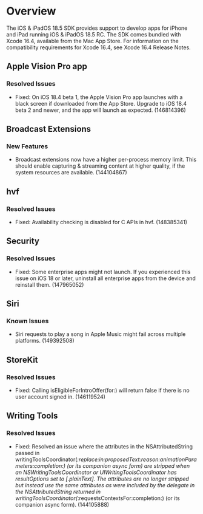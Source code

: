 # Overview
The iOS & iPadOS 18.5 SDK provides support to develop apps for iPhone and iPad running iOS & iPadOS 18.5 RC. The SDK comes bundled with Xcode 16.4, available from the Mac App Store. For information on the compatibility requirements for Xcode 16.4, see Xcode 16.4 Release Notes.


## Apple Vision Pro app
### Resolved Issues
- Fixed: On iOS 18.4 beta 1, the Apple Vision Pro app launches with a black screen if downloaded from the App Store. Upgrade to iOS 18.4 beta 2 and newer, and the app will launch as expected. (146814396)


## Broadcast Extensions
### New Features
- Broadcast extensions now have a higher per-process memory limit. This should enable capturing & streaming content at higher quality, if the system resources are available. (144104867)


## hvf
### Resolved Issues
- Fixed: Availability checking is disabled for C APIs in hvf. (148385341)


## Security
### Resolved Issues
- Fixed: Some enterprise apps might not launch. If you experienced this issue on iOS 18 or later, uninstall all enterprise apps from the device and reinstall them. (147965052)


## Siri
### Known Issues
- Siri requests to play a song in Apple Music might fail across multiple platforms. (149392508)


## StoreKit
### Resolved Issues
- Fixed: Calling isEligibleForIntroOffer(for:) will return false if there is no user account signed in. (146119524)


## Writing Tools
### Resolved Issues
- Fixed: Resolved an issue where the attributes in the NSAttributedString passed in writingToolsCoordinator(_:replace:in:proposedText:reason:animationParameters:completion:) (or its companion async form) are stripped when an NSWritingToolsCoordinator or UIWritingToolsCoordinator has resultOptions set to [.plainText]. The attributes are no longer stripped but instead use the same attributes as were included by the delegate in the NSAttributedString returned in writingToolsCoordinator(_:requestsContextsFor:completion:) (or its companion async form). (144105888)